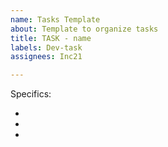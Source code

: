 ```yaml
---
name: Tasks Template
about: Template to organize tasks
title: TASK - name
labels: Dev-task
assignees: Inc21

---
```


Specifics:

-
-
-
